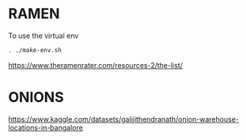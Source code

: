# RAMEN

To use the virtual env

```bash
. ./make-env.sh
```
https://www.theramenrater.com/resources-2/the-list/

# ONIONS

https://www.kaggle.com/datasets/galijithendranath/onion-warehouse-locations-in-bangalore
